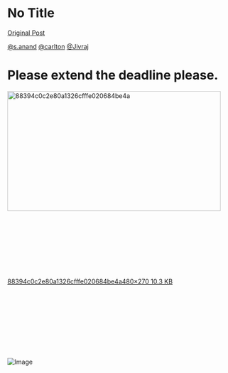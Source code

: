 # No Title

[Original Post](https://discourse.onlinedegree.iitm.ac.in/t/167699/1)

<p><a class="mention" href="/u/s.anand">@s.anand</a> <a class="mention" href="/u/carlton">@carlton</a> <a class="mention" href="/u/jivraj">@Jivraj</a></p>
<h1>Please extend the deadline please.</h1> 
<p><div class="lightbox-wrapper"><a class="lightbox" href="https://europe1.discourse-cdn.com/flex013/uploads/iitm/original/3X/7/7/7742d688f4b033b15ac1a4af0c1f2eda19c31093.jpeg" data-download-href="/uploads/short-url/h121afIIBiw80GQnTpkJE1e94LF.jpeg?dl=1" title="88394c0c2e80a1326cfffe020684be4a" rel="noopener nofollow ugc"><img src="https://europe1.discourse-cdn.com/flex013/uploads/iitm/original/3X/7/7/7742d688f4b033b15ac1a4af0c1f2eda19c31093.jpeg" alt="88394c0c2e80a1326cfffe020684be4a" data-base62-sha1="h121afIIBiw80GQnTpkJE1e94LF" width="480" height="270"><div class="meta"><svg class="fa d-icon d-icon-far-image svg-icon" aria-hidden="true"><use href="#far-image"></use></svg><span class="filename">88394c0c2e80a1326cfffe020684be4a</span><span class="informations">480×270 10.3 KB</span><svg class="fa d-icon d-icon-discourse-expand svg-icon" aria-hidden="true"><use href="#discourse-expand"></use></svg></div></a></div></p>

![Image](https://europe1.discourse-cdn.com/flex013/uploads/iitm/original/3X/7/7/7742d688f4b033b15ac1a4af0c1f2eda19c31093.jpeg)